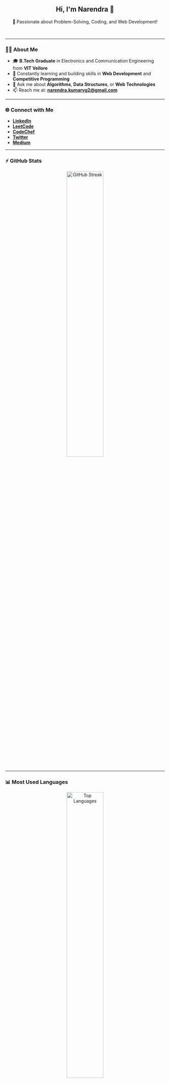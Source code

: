 <h2 align="center">Hi, I'm Narendra 👋</h2>
<p align="center">
  🚀 Passionate about Problem-Solving, Coding, and Web Development!
</p>
<br>

---

### 👨‍🎓 About Me

- 🎓 **B.Tech Graduate** in Electronics and Communication Engineering from **VIT Vellore**
- 🌱 Constantly learning and building skills in **Web Development** and **Competitive Programming**
- 💬 Ask me about **Algorithms**, **Data Structures**, or **Web Technologies**
- 📫 Reach me at: **narendra.kumarvg2@gmail.com**

---

### 🌐 Connect with Me

- [**LinkedIn**](https://www.linkedin.com/in/nairykumar/)  
- [**LeetCode**](https://leetcode.com/Fourierzz/)  
- [**CodeChef**](https://www.codechef.com/users/nairy1729)  
- [**Twitter**](https://twitter.com/Fourierzz/)  
- [**Medium**](https://t.co/m7yya5uy8N)  

---

### ⚡ GitHub Stats

<div align="center">
  <img width="48%" src="https://github-readme-streak-stats.herokuapp.com/?user=Nairy1729&theme=react&border=61dafb&hide_border=true" alt="GitHub Streak" />
<!--   <img width="48%" src="https://github-readme-stats.vercel.app/api?username=Nairy1729&show_icons=true&theme=react&border_color=61dafb&hide_border=true" alt="GitHub Stats" /> -->
</div>

---

### 📊 Most Used Languages

<div align="center">
  <!-- Dynamically fetch most used languages from GitHub -->
  <img width="48%" src="https://github-readme-stats.vercel.app/api/top-langs/?username=Nairy1729&hide=c%23,powershell,Mathematica,Ruby,Objective-C,Objective-C%2b%2b,Cuda&title_color=61dafb&text_color=ffffff&icon_color=61dafb&bg_color=20232a&langs_count=8&layout=compact&border_color=61dafb&hide_border=true" alt="Top Languages" />
</div>

### 📚 Languages and Tools

<div align="center">
  <!-- Programming Languages -->
  <img src="https://img.shields.io/badge/-C%23-239120?logo=c-sharp&logoColor=white&style=for-the-badge" alt="C#" />
  <img src="https://img.shields.io/badge/-C++-00599C?logo=c%2B%2B&logoColor=white&style=for-the-badge" alt="C++" />
  <img src="https://img.shields.io/badge/-Python-3776AB?logo=python&logoColor=white&style=for-the-badge" alt="Python" />
  <img src="https://img.shields.io/badge/-JavaScript-F7DF1E?logo=javascript&logoColor=black&style=for-the-badge" alt="JavaScript" />
  <img src="https://img.shields.io/badge/-HTML5-E34F26?logo=html5&logoColor=white&style=for-the-badge" alt="HTML5" />

  <!-- Frameworks and Tools -->
  <img src="https://img.shields.io/badge/-ASP.NET%20Core-512BD4?logo=dotnet&logoColor=white&style=for-the-badge" alt="ASP.NET Core" />
  <img src="https://img.shields.io/badge/-React-61DAFB?logo=react&logoColor=black&style=for-the-badge" alt="React" />
  <img src="https://img.shields.io/badge/-MS%20SQL%20Server-CC2927?logo=microsoft-sql-server&logoColor=white&style=for-the-badge" alt="MS SQL Server" />
</div>





### 🌟 LeetCode Stats

<div align="center">
  <img src="https://leetcard.jacoblin.cool/Fourierzz?theme=dark&font=ABeeZee&ext=heatmap" alt="LeetCode Stats" />
</div>

![GitHub Snake Animation](https://github.com/Nairy1729/Nairy1729/blob/output/snake.svg)


---


